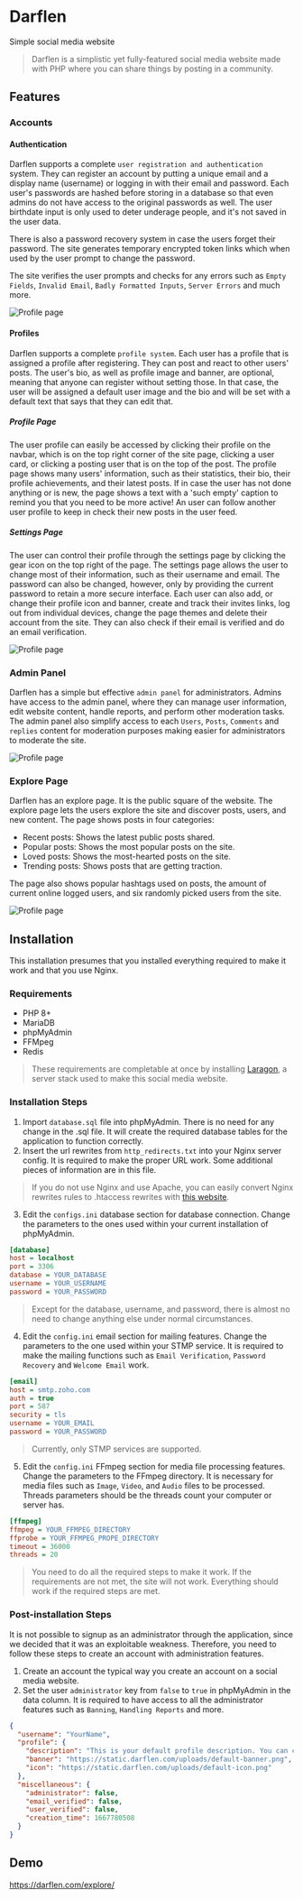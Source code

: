 # Darflen

 Simple social media website
 
>  Darflen is a simplistic yet fully-featured social media website made with PHP where you can share things by posting in a community. 

<!---
## Table of Contents
* [Features](#Features)
* [Installation](#Installation)
  * [Requirements](#Requirements)
  * [Installation Steps](#Installation-Steps)
  * [Post-installation Steps](#Post-Installation-Steps)
* [Demo](#Accounts)
-->

## Features

<!---
* [Accounts](#Accounts)
  * [Authentication](#Authentication)
  * [Profiles](#Profiles)
    * [Profile Page](#Profile-Page)
    * [Settings Page](#Settings-Page)
 * [Admin Panel](#Admin-Panel)
 * [Explore Page](#Explore-Page)
 -->

### Accounts

#### Authentication

Darflen supports a complete ``user registration and authentication`` system.
They can register an account by putting a unique email and a display name (username) or logging in with their email and password. Each user's passwords are hashed before storing in a database so that even admins do not have access to the original passwords as well. The user birthdate input is only used to deter underage people, and it's not saved in the user data.

There is also a password recovery system in case the users forget their password. The site generates temporary encrypted token links which when used by the user prompt to change the password.

The site verifies the user prompts and checks for any errors such as ``Empty Fields``, ``Invalid Email``, ``Badly Formatted Inputs``, ``Server Errors`` and much more.

![Profile page](https://static.darflen.com/img/d.png)

#### Profiles

Darflen supports a complete ``profile system``. Each user has a profile that is assigned a profile after registering. They can post and react to other users' posts. The user's bio, as well as profile image and banner, are optional, meaning that anyone can register without setting those. In that case, the user will be assigned a default user image and the bio and will be set with a default text that says that they can edit that.

##### Profile Page
The user profile can easily be accessed by clicking their profile on the navbar, which is on the top right corner of the site page, clicking a user card, or clicking a posting user that is on the top of the post. The profile page shows many users' information, such as their statistics, their bio, their profile achievements, and their latest posts.  If in case the user has not done anything or is new, the page shows a text with a 'such empty' caption to remind you that you need to be more active! An user can follow another user profile to keep in check their new posts in the user feed.

##### Settings Page
The user can control their profile through the settings page by clicking the gear icon on the top right of the page.  The settings page allows the user to change most of their information, such as their username and email. The password can also be changed, however, only by providing the current password to retain a more secure interface. Each user can also add, or change their profile icon and banner, create and track their invites links, log out from individual devices, change the page themes and delete their account from the site. They can also check if their email is verified and do an email verification.

![Profile page](https://static.darflen.com/img/c.png)

### Admin Panel
Darflen has a simple but effective ``admin panel`` for administrators. Admins have access to the admin panel, where they can manage user information, edit website content, handle reports, and perform other moderation tasks. The admin panel also simplify access to each ``Users``, ``Posts``, ``Comments`` and ``replies`` content for moderation purposes making easier for administrators to moderate the site.

![Profile page](https://static.darflen.com/img/e.png)

### Explore Page
Darflen has an explore page. It is the public square of the website. The explore page lets the users explore the site and discover posts, users, and new content. The page shows posts in four categories:

- Recent posts: Shows the latest public posts shared.
- Popular posts: Shows the most popular posts on the site.
- Loved posts: Shows the most-hearted posts on the site.
- Trending posts: Shows posts that are getting traction.

 The page also shows popular hashtags used on posts, the amount of current online logged users, and six randomly picked users from the site.
 
 ![Profile page](https://static.darflen.com/img/a.png)

## Installation

This installation presumes that you installed everything required to make it work and that you use Nginx.

### Requirements

- PHP 8+
- MariaDB
- phpMyAdmin
- FFMpeg
- Redis

> These requirements are completable at once by installing [Laragon](https://laragon.org/), a server stack used to make this social media website.

### Installation Steps

1. Import ``database.sql`` file into phpMyAdmin. There is no need for any change in the .sql file. It will create the required database tables for the application to function correctly.
2. Insert the url rewrites from ``http_redirects.txt``  into your Nginx server config. It is required to make the proper URL work. Some additional pieces of information are in this file.

> If you do not use Nginx and use Apache, you can easily convert Nginx rewrites rules to .htaccess rewrites with [this website](https://www.winginx.com/en/htaccess).

3. Edit the ``configs.ini`` database section for database connection. Change the parameters to the ones used within your current installation of phpMyAdmin.
```ini
[database]
host = localhost
port = 3306
database = YOUR_DATABASE
username = YOUR_USERNAME
password = YOUR_PASSWORD
```
> Except for the database, username, and password, there is almost no need to change anything else under normal circumstances.

4. Edit the ``config.ini`` email section for mailing features. Change the parameters to the one used within your STMP service. It is required to make the mailing functions such as ``Email Verification``, ``Password Recovery`` and ``Welcome Email`` work.
```ini
[email]
host = smtp.zoho.com
auth = true
port = 587
security = tls
username = YOUR_EMAIL
password = YOUR_PASSWORD
```
> Currently, only STMP services are supported.

5. Edit the ``config.ini`` FFmpeg section for media file processing features. Change the parameters to the FFmpeg directory. It is necessary for media files such as ``Image``, ``Video``, and ``Audio`` files to be processed. Threads parameters should be the threads count your computer or server has.
```ini
[ffmpeg]
ffmpeg = YOUR_FFMPEG_DIRECTORY
ffprobe = YOUR_FFMPEG_PROPE_DIRECTORY
timeout = 36000
threads = 20
```
> You need to do all the required steps to make it work. If the requirements are not met, the site will not work. Everything should work if the required steps are met.

### Post-installation Steps

It is not possible to signup as an administrator through the application, since we decided that it was an exploitable weakness. Therefore, you need to follow these steps to create an account with administration features.
1. Create an account the typical way you create an account on a social media website.
2. Set the user ``administrator`` key from ``false`` to ``true`` in phpMyAdmin in the data column. It is required to have access to all the administrator features such as ``Banning``, ``Handling Reports`` and more.
```json
{
  "username": "YourName",
  "profile": {
    "description": "This is your default profile description. You can change it at any time.",
    "banner": "https://static.darflen.com/uploads/default-banner.png",
    "icon": "https://static.darflen.com/uploads/default-icon.png"
  },
  "miscellaneous": {
    "administrator": false,
    "email_verified": false,
    "user_verified": false,
    "creation_time": 1667780508
  }
}
```

## Demo
https://darflen.com/explore/
